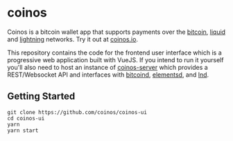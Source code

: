 # coinos

Coinos is a bitcoin wallet app that supports payments over the <a href="https://bitcoin.org">bitcoin</a>, <a href="https://blockstream.com/liquid/">liquid</a> and <a href="http://lightning.network/">lightning</a> networks. Try it out at <a href="https://coinos.io/">coinos.io</a>.

This repository contains the code for the frontend user interface which is a progressive web application built with VueJS. If you intend to run it yourself you'll also need to host an instance of <a href="https://github.com/coinos/coinos-server">coinos-server</a> which provides a REST/Websocket API and interfaces with <a href="https://github.com/bitcoin/bitcoin">bitcoind</a>, <a href="https://github.com/ElementsProject/elements">elementsd</a>, and <a href="https://github.com/lightningnetwork/lnd">lnd</a>.

## Getting Started

    git clone https://github.com/coinos/coinos-ui
    cd coinos-ui
    yarn
    yarn start
